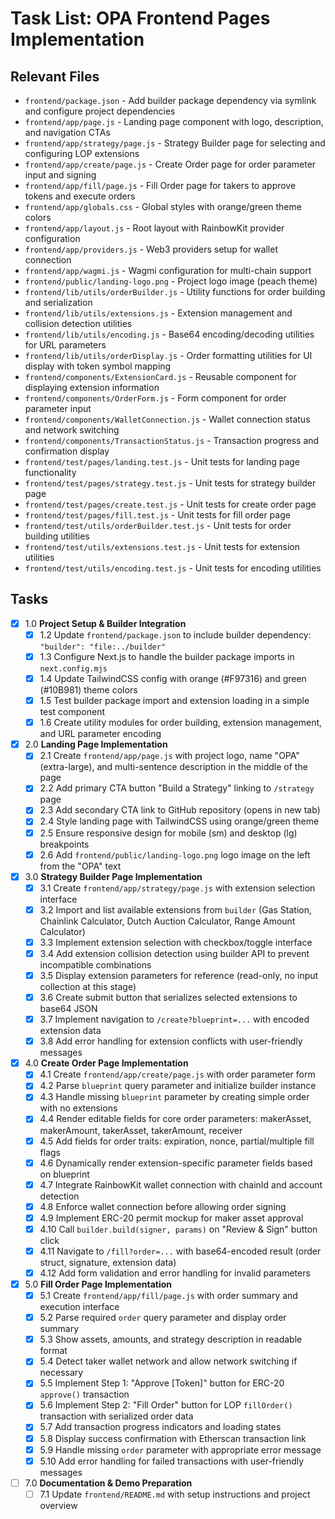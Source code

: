 # Task List: OPA Frontend Pages Implementation

## Relevant Files

- `frontend/package.json` - Add builder package dependency via symlink and configure project dependencies
- `frontend/app/page.js` - Landing page component with logo, description, and navigation CTAs
- `frontend/app/strategy/page.js` - Strategy Builder page for selecting and configuring LOP extensions
- `frontend/app/create/page.js` - Create Order page for order parameter input and signing
- `frontend/app/fill/page.js` - Fill Order page for takers to approve tokens and execute orders
- `frontend/app/globals.css` - Global styles with orange/green theme colors
- `frontend/app/layout.js` - Root layout with RainbowKit provider configuration
- `frontend/app/providers.js` - Web3 providers setup for wallet connection
- `frontend/app/wagmi.js` - Wagmi configuration for multi-chain support
- `frontend/public/landing-logo.png` - Project logo image (peach theme)
- `frontend/lib/utils/orderBuilder.js` - Utility functions for order building and serialization
- `frontend/lib/utils/extensions.js` - Extension management and collision detection utilities
- `frontend/lib/utils/encoding.js` - Base64 encoding/decoding utilities for URL parameters
- `frontend/lib/utils/orderDisplay.js` - Order formatting utilities for UI display with token symbol mapping
- `frontend/components/ExtensionCard.js` - Reusable component for displaying extension information
- `frontend/components/OrderForm.js` - Form component for order parameter input
- `frontend/components/WalletConnection.js` - Wallet connection status and network switching
- `frontend/components/TransactionStatus.js` - Transaction progress and confirmation display
- `frontend/test/pages/landing.test.js` - Unit tests for landing page functionality
- `frontend/test/pages/strategy.test.js` - Unit tests for strategy builder page
- `frontend/test/pages/create.test.js` - Unit tests for create order page
- `frontend/test/pages/fill.test.js` - Unit tests for fill order page
- `frontend/test/utils/orderBuilder.test.js` - Unit tests for order building utilities
- `frontend/test/utils/extensions.test.js` - Unit tests for extension utilities
- `frontend/test/utils/encoding.test.js` - Unit tests for encoding utilities

## Tasks

- [x] 1.0 **Project Setup & Builder Integration**
  - [x] 1.2 Update `frontend/package.json` to include builder dependency: `"builder": "file:../builder"`
  - [x] 1.3 Configure Next.js to handle the builder package imports in `next.config.mjs`
  - [x] 1.4 Update TailwindCSS config with orange (#F97316) and green (#10B981) theme colors
  - [x] 1.5 Test builder package import and extension loading in a simple test component
  - [x] 1.6 Create utility modules for order building, extension management, and URL parameter encoding

- [x] 2.0 **Landing Page Implementation**
  - [x] 2.1 Create `frontend/app/page.js` with project logo, name "OPA" (extra-large), and multi-sentence description in the middle of the page
  - [x] 2.2 Add primary CTA button "Build a Strategy" linking to `/strategy` page
  - [x] 2.3 Add secondary CTA link to GitHub repository (opens in new tab)
  - [x] 2.4 Style landing page with TailwindCSS using orange/green theme
  - [x] 2.5 Ensure responsive design for mobile (sm) and desktop (lg) breakpoints
  - [x] 2.6 Add `frontend/public/landing-logo.png` logo image on the left from the "OPA" text

- [x] 3.0 **Strategy Builder Page Implementation**
  - [x] 3.1 Create `frontend/app/strategy/page.js` with extension selection interface
  - [x] 3.2 Import and list available extensions from `builder` (Gas Station, Chainlink Calculator, Dutch Auction Calculator, Range Amount Calculator)
  - [x] 3.3 Implement extension selection with checkbox/toggle interface
  - [x] 3.4 Add extension collision detection using builder API to prevent incompatible combinations
  - [x] 3.5 Display extension parameters for reference (read-only, no input collection at this stage)
  - [x] 3.6 Create submit button that serializes selected extensions to base64 JSON
  - [x] 3.7 Implement navigation to `/create?blueprint=...` with encoded extension data
  - [x] 3.8 Add error handling for extension conflicts with user-friendly messages

- [x] 4.0 **Create Order Page Implementation**
  - [x] 4.1 Create `frontend/app/create/page.js` with order parameter form
  - [x] 4.2 Parse `blueprint` query parameter and initialize builder instance
  - [x] 4.3 Handle missing `blueprint` parameter by creating simple order with no extensions
  - [x] 4.4 Render editable fields for core order parameters: makerAsset, makerAmount, takerAsset, takerAmount, receiver
  - [x] 4.5 Add fields for order traits: expiration, nonce, partial/multiple fill flags
  - [x] 4.6 Dynamically render extension-specific parameter fields based on blueprint
  - [x] 4.7 Integrate RainbowKit wallet connection with chainId and account detection
  - [x] 4.8 Enforce wallet connection before allowing order signing
  - [x] 4.9 Implement ERC-20 permit mockup for maker asset approval
  - [x] 4.10 Call `builder.build(signer, params)` on "Review & Sign" button click
  - [x] 4.11 Navigate to `/fill?order=...` with base64-encoded result (order struct, signature, extension data)
  - [x] 4.12 Add form validation and error handling for invalid parameters

- [x] 5.0 **Fill Order Page Implementation**
  - [x] 5.1 Create `frontend/app/fill/page.js` with order summary and execution interface
  - [x] 5.2 Parse required `order` query parameter and display order summary
  - [x] 5.3 Show assets, amounts, and strategy description in readable format
  - [x] 5.4 Detect taker wallet network and allow network switching if necessary
  - [x] 5.5 Implement Step 1: "Approve [Token]" button for ERC-20 `approve()` transaction
  - [x] 5.6 Implement Step 2: "Fill Order" button for LOP `fillOrder()` transaction with serialized order data
  - [x] 5.7 Add transaction progress indicators and loading states
  - [x] 5.8 Display success confirmation with Etherscan transaction link
  - [x] 5.9 Handle missing `order` parameter with appropriate error message
  - [x] 5.10 Add error handling for failed transactions with user-friendly messages

- [ ] 7.0 **Documentation & Demo Preparation**
  - [ ] 7.1 Update `frontend/README.md` with setup instructions and project overview
